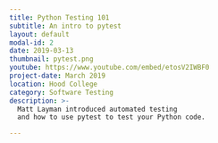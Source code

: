 ```yaml
---
title: Python Testing 101
subtitle: An intro to pytest
layout: default
modal-id: 2
date: 2019-03-13
thumbnail: pytest.png
youtube: https://www.youtube.com/embed/etosV2IWBF0
project-date: March 2019
location: Hood College
category: Software Testing
description: >-
  Matt Layman introduced automated testing
  and how to use pytest to test your Python code.

---
```

